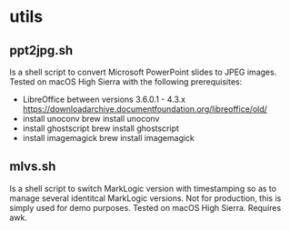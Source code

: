 # utils

## ppt2jpg.sh
Is a shell script to convert Microsoft PowerPoint slides to JPEG images.
Tested on macOS High Sierra with the following prerequisites:
* LibreOffice between versions 3.6.0.1 - 4.3.x
  https://downloadarchive.documentfoundation.org/libreoffice/old/
* install unoconv
  brew install unoconv
* install ghostscript
  brew install ghostscript
* install imagemagick
  brew install imagemagick	

## mlvs.sh
Is a shell script to switch MarkLogic version with timestamping so as to manage several identitcal MarkLogic versions.
Not for production, this is simply used for demo purposes.
Tested on macOS High Sierra. Requires awk.
